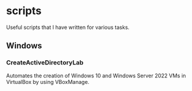 # scripts
Useful scripts that I have written for various tasks.

## Windows

### CreateActiveDirectoryLab
Automates the creation of Windows 10 and Windows Server 2022 VMs in VirtualBox by using VBoxManage.